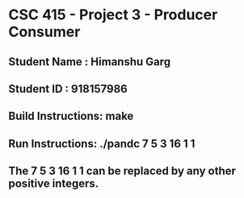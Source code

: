 # CSC 415 - Project 3 - Producer Consumer

## Student Name : Himanshu Garg

## Student ID : 918157986

## Build Instructions: make

## Run Instructions: ./pandc 7 5 3 16 1 1

## The 7 5 3 16 1 1 can be replaced by any other positive integers. 
